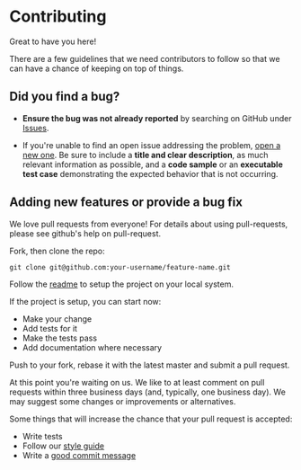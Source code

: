 # Contributing

Great to have you here!

There are a few guidelines that we need contributors to follow so that we can have a chance of keeping on top of things.

## Did you find a bug?

* **Ensure the bug was not already reported** by searching on GitHub under [Issues](https://github.com/K15t/aui-ng2/issues).

* If you're unable to find an open issue addressing the problem, [open a new one](https://github.com/K15t/aui-ng2/issues/new). 
  Be sure to include a **title and clear description**, as much relevant information as possible, and a **code sample** or an **executable 
  test case** demonstrating the expected behavior that is not occurring.

## Adding new features or provide a bug fix

We love pull requests from everyone! For details about using pull-requests, please see github's help on pull-request.

Fork, then clone the repo:

    git clone git@github.com:your-username/feature-name.git

Follow the [readme](https://github.com/K15t/aui-ng2/README.md) to setup the project on your local system.

If the project is setup, you can start now:

* Make your change
* Add tests for it 
* Make the tests pass
* Add documentation where necessary

Push to your fork, rebase it with the latest master and submit a pull request.

At this point you're waiting on us. We like to at least comment on pull requests
within three business days (and, typically, one business day). We may suggest
some changes or improvements or alternatives.

Some things that will increase the chance that your pull request is accepted:

* Write tests
* Follow our [style guide][style]
* Write a [good commit message][commit]

[style]: https://www.k15t.com/display/DEV/Coding+Conventions+for+JavaScript
[commit]: https://wiki.openstack.org/wiki/GitCommitMessages